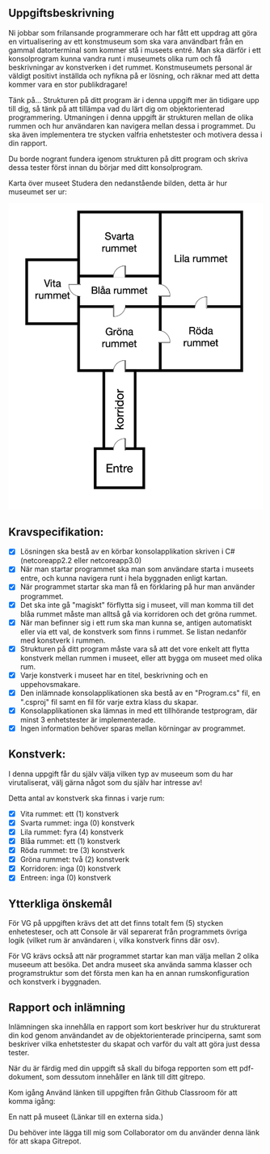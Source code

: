 ## Uppgiftsbeskrivning
Ni jobbar som frilansande programmerare och har fått ett uppdrag att göra en virtualisering av ett konstmuseum som ska vara användbart från en gammal datorterminal som kommer stå i museets entré. Man ska därför i ett konsolprogram kunna vandra runt i museumets olika rum och få beskrivningar av konstverken i det rummet. Konstmuseumets personal är väldigt positivt inställda och nyfikna på er lösning, och räknar med att detta kommer vara en stor publikdragare!

Tänk på...
Strukturen på ditt program är i denna uppgift mer än tidigare upp till dig, så tänk på att tillämpa vad du lärt dig om objektorienterad programmering. Utmaningen i denna uppgift är strukturen mellan de olika rummen och hur användaren kan navigera mellan dessa i programmet. Du ska även implementera tre stycken valfria enhetstester och motivera dessa i din rapport.

Du borde nogrant fundera igenom strukturen på ditt program och skriva dessa tester först innan du börjar med ditt konsolprogram.

Karta över museet
Studera den nedanstående bilden, detta är hur museumet ser ur:


![museum](https://github.com/fonto1/Webbutvecklare.NET/blob/master/2.%20Objektorienterad%20programmering%20med%20C%23/3%20-%20Museum/MAP.jpg)
## Kravspecifikation:

- [x] Lösningen ska bestå av en körbar konsolapplikation skriven i C# (netcoreapp2.2 eller netcoreapp3.0)
- [x] När man startar programmet ska man som användare starta i museets entre, och kunna navigera runt i hela byggnaden enligt kartan.
- [x] När programmet startar ska man få en förklaring på hur man använder programmet.
- [x] Det ska inte gå "magiskt" förflytta sig i museet, vill man komma till det blåa rummet måste man alltså gå via korridoren och det gröna rummet.
- [x] När man befinner sig i ett rum ska man kunna se, antigen automatiskt eller via ett val, de konstverk som finns i rummet. Se listan nedanför med konstverk i rummen.
- [x] Strukturen på ditt program måste vara så att det vore enkelt att flytta konstverk mellan rummen i museet, eller att bygga om museet med olika rum.
- [x] Varje konstverk i museet har en titel, beskrivning och en uppehovsmakare.
- [x] Den inlämnade konsolapplikationen ska bestå av en "Program.cs" fil, en ".csproj" fil samt en fil för varje extra klass du skapar.
- [x] Konsolapplikationen ska lämnas in med ett tillhörande testprogram, där minst 3 enhetstester är implementerade.
- [x] Ingen information behöver sparas mellan körningar av programmet.

## Konstverk:

I denna uppgift får du själv välja vilken typ av museeum som du har virutaliserat, välj gärna något som du själv har intresse av!

Detta antal av konstverk ska finnas i varje rum:

- [x] Vita rummet: ett (1) konstverk
- [x] Svarta rummet: inga (0) konstverk
- [x] Lila rummet: fyra (4) konstverk
- [x] Blåa rummet: ett (1) konstverk
- [x] Röda rummet: tre (3) konstverk
- [x] Gröna rummet: två (2) konstverk
- [x] Korridoren: inga (0) konstverk
- [x] Entreen: inga (0) konstverk

## Ytterkliga önskemål

För VG på uppgiften krävs det att det finns totalt fem (5) stycken enhetesteser, och att Console är väl separerat från programmets övriga logik (vilket rum är användaren i, vilka konstverk finns där osv).

För VG krävs också att när programmet startar kan man välja mellan 2 olika museeum att besöka. Det andra museet ska använda samma klasser och programstruktur som det första men kan ha en annan rumskonfiguration och konstverk i byggnaden.

## Rapport och inlämning

Inlämningen ska innehålla en rapport som kort beskriver hur du strukturerat din kod genom användandet av de objektorienterade principerna, samt som beskriver vilka enhetstester du skapat och varför du valt att göra just dessa tester.

När du är färdig med din uppgift så skall du bifoga repporten som ett pdf-dokument, som dessutom innehåller en länk till ditt gitrepo.

Kom igång
Använd länken till uppgiften från Github Classroom för att komma igång:

En natt på museet (Länkar till en externa sida.)

Du behöver inte lägga till mig som Collaborator om du använder denna länk för att skapa Gitrepot.
